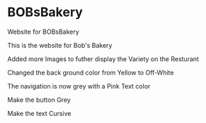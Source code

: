 # BOBsBakery
Website for BOBsBakery

This is the website for Bob's Bakery

Added more Images to futher display the Variety on the Resturant

Changed the back ground color from Yellow to  Off-White

The navigation is now grey with a Pink Text color

Make the button Grey

Make the text Cursive